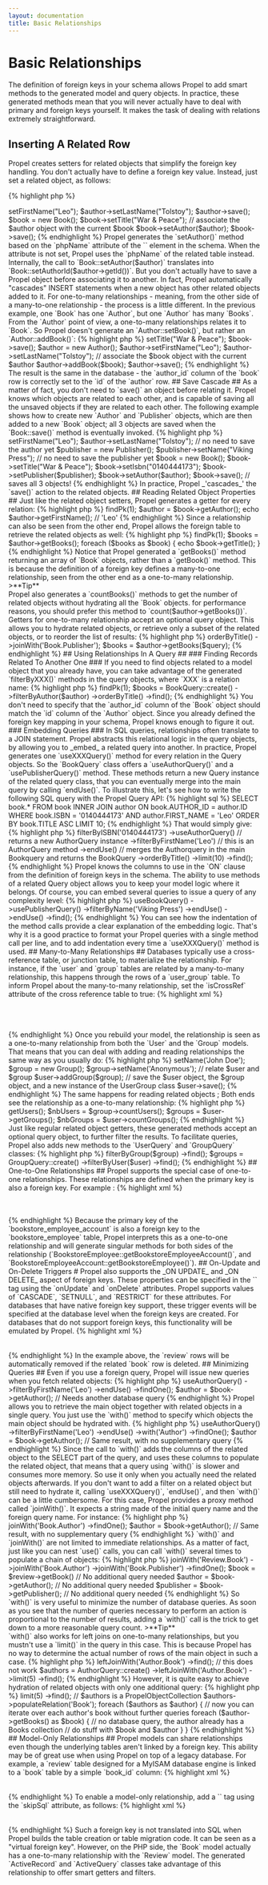 ```yaml
---
layout: documentation
title: Basic Relationships
---
```


# Basic Relationships #

The definition of foreign keys in your schema allows Propel to add smart methods to the generated model and query objects. In practice, these generated methods mean that you will never actually have to deal with primary and foreign keys yourself. It makes the task of dealing with relations extremely straightforward.

## Inserting A Related Row ##

Propel creates setters for related objects that simplify the foreign key handling. You don't actually have to define a foreign key value. Instead, just set a related object, as follows:

{% highlight php %}
<?php
$author = new Author();
$author->setFirstName("Leo");
$author->setLastName("Tolstoy");
$author->save();

$book = new Book();
$book->setTitle("War & Peace");
// associate the $author object with the current $book
$book->setAuthor($author);
$book->save();
{% endhighlight %}

Propel generates the `setAuthor()` method based on the `phpName` attribute of the `<foreign-key>` element in the schema. When the attribute is not set, Propel uses the `phpName` of the related table instead.

Internally, the call to `Book::setAuthor($author)` translates into `Book::setAuthorId($author->getId())`. But you don't actually have to save a Propel object before associating it to another. In fact, Propel automatically "cascades" INSERT statements when a new object has other related objects added to it.

For one-to-many relationships - meaning, from the other side of a many-to-one relationship - the process is a little different. In the previous example, one `Book` has one `Author`, but one `Author` has many `Books`. From the `Author` point of view, a one-to-many relationships relates it to `Book`. So Propel doesn't generate an `Author::setBook()`, but rather an `Author::addBook()`:

{% highlight php %}
<?php
$book = new Book();
$book->setTitle("War & Peace");
$book->save();

$author = new Author();
$author->setFirstName("Leo");
$author->setLastName("Tolstoy");
// associate the $book object with the current $author
$author->addBook($book);
$author->save();
{% endhighlight %}

The result is the same in the database - the `author_id` column of the `book` row is correctly set to the `id` of the `author` row.

## Save Cascade ##

As a matter of fact, you don't need to `save()` an object before relating it. Propel knows which objects are related to each other, and is capable of saving all the unsaved objects if they are related to each other.

The following example shows how to create new `Author` and `Publisher` objects, which are then added to a new `Book` object; all 3 objects are saved when the `Book::save()` method is eventually invoked.

{% highlight php %}
<?php
/* initialize Propel, etc. */

$author = new Author();
$author->setFirstName("Leo");
$author->setLastName("Tolstoy");
// no need to save the author yet

$publisher = new Publisher();
$publisher->setName("Viking Press");
// no need to save the publisher yet

$book = new Book();
$book->setTitle("War & Peace");
$book->setIsbn("0140444173");
$book->setPublisher($publisher);
$book->setAuthor($author);
$book->save(); // saves all 3 objects!
{% endhighlight %}

In practice, Propel _'cascades_' the `save()` action to the related objects.

## Reading Related Object Properties ##

Just like the related object setters, Propel generates a getter for every relation:

{% highlight php %}
<?php
$book = BookQuery::create()->findPk(1);
$author = $book->getAuthor();
echo $author->getFirstName(); // 'Leo'
{% endhighlight %}

Since a relationship can also be seen from the other end, Propel allows the foreign table to retrieve the related objects as well:

{% highlight php %}
<?php
$author = AuthorQuery::create()->findPk(1);
$books = $author->getBooks();
foreach ($books as $book) {
  echo $book->getTitle();
}
{% endhighlight %}

Notice that Propel generated a `getBooks()` method returning an array of `Book` objects, rather than a `getBook()` method. This is because the definition of a foreign key defines a many-to-one relationship, seen from the other end as a one-to-many relationship.

>**Tip**<br />Propel also generates a `countBooks()` methods to get the number of related objects without hydrating all the `Book` objects. for performance reasons, you should prefer this method to `count($author->getBooks())`.

Getters for one-to-many relationship accept an optional query object. This allows you to hydrate related objects, or retrieve only a subset of the related objects, or to reorder the list of results:

{% highlight php %}
<?php
$query = BookQuery::create()
  ->orderByTitle()
  ->joinWith('Book.Publisher');
$books = $author->getBooks($query);
{% endhighlight %}

## Using Relationships In A Query ##

### Finding Records Related To Another One ###

If you need to find objects related to a model object that you already have, you can take advantage of the generated `filterByXXX()` methods in the query objects, where `XXX` is a relation name:

{% highlight php %}
<?php
$author = AuthorQuery::create()->findPk(1);
$books = BookQuery::create()
  ->filterByAuthor($author)
  ->orderByTitle()
  ->find();
{% endhighlight %}

You don't need to specify that the `author_id` column of the `Book` object should match the `id` column of the `Author` object. Since you already defined the foreign key mapping in your schema, Propel knows enough to figure it out.

### Embedding Queries ###

In SQL queries, relationships often translate to a JOIN statement. Propel abstracts this relational logic in the query objects, by allowing you to _embed_ a related query into another.

In practice, Propel generates one `useXXXQuery()` method for every relation in the Query objects. So the `BookQuery` class offers a `useAuthorQuery()` and a `usePublisherQuery()` method. These methods return a new Query instance of the related query class, that you can eventually merge into the main query by calling `endUse()`.

To illustrate this, let's see how to write the following SQL query with the Propel Query API:

{% highlight sql %}
SELECT book.*
FROM book INNER JOIN author ON book.AUTHOR_ID = author.ID
WHERE book.ISBN = '0140444173' AND author.FIRST_NAME = 'Leo'
ORDER BY book.TITLE ASC
LIMIT 10;
{% endhighlight %}

That would simply give:

{% highlight php %}
<?php
$books = BookQuery::create()
  ->filterByISBN('0140444173')
  ->useAuthorQuery() // returns a new AuthorQuery instance
    ->filterByFirstName('Leo') // this is an AuthorQuery method
  ->endUse() // merges the Authorquery in the main Bookquery and returns the BookQuery
  ->orderByTitle()
  ->limit(10)
  ->find();
{% endhighlight %}

Propel knows the columns to use in the `ON` clause from the definition of foreign keys in the schema. The ability to use methods of a related Query object allows you to keep your model logic where it belongs.

Of course, you can embed several queries to issue a query of any complexity level:

{% highlight php %}
<?php
// Find all authors of books published by Viking Press
$authors = AuthorQuery::create()
  ->useBookQuery()
    ->usePublisherQuery()
      ->filterByName('Viking Press')
    ->endUse()
  ->endUse()
  ->find();
{% endhighlight %}

You can see how the indentation of the method calls provide a clear explanation of the embedding logic. That's why it is a good practice to format your Propel queries with a single method call per line, and to add indentation every time a `useXXXQuery()` method is used.

## Many-to-Many Relationships ##

Databases typically use a cross-reference table, or junction table, to materialize the relationship. For instance, if the `user` and `group` tables are related by a many-to-many relationship, this happens through the rows of a `user_group` table. To inform Propel about the many-to-many relationship, set the `isCrossRef` attribute of the cross reference table to true:

{% highlight xml %}
<table name="user">
  <column name="id" type="INTEGER" primaryKey="true" autoIncrement="true"/>
  <column name="name" type="VARCHAR" size="32"/>
</table>

<table name="group">
  <column name="id" type="INTEGER" primaryKey="true" autoIncrement="true"/>
  <column name="name" type="VARCHAR" size="32"/>
</table>

<table name="user_group" isCrossRef="true">
  <column name="user_id" type="INTEGER" primaryKey="true"/>
  <column name="group_id" type="INTEGER" primaryKey="true"/>
  <foreign-key foreignTable="user">
    <reference local="user_id" foreign="id"/>
  </foreign-key>
  <foreign-key foreignTable="group">
    <reference local="group_id" foreign="id"/>
  </foreign-key>
</table>
{% endhighlight %}

Once you rebuild your model, the relationship is seen as a one-to-many relationship from both the  `User` and the `Group` models. That means that you can deal with adding and reading relationships the same way as you usually do:

{% highlight php %}
<?php
$user = new User();
$user->setName('John Doe');
$group = new Group();
$group->setName('Anonymous');
// relate $user and $group
$user->addGroup($group);
// save the $user object, the $group object, and a new instance of the UserGroup class
$user->save();
{% endhighlight %}

The same happens for reading related objects ; Both ends see the relationship as a one-to-many relationship:

{% highlight php %}
<?php
$users = $group->getUsers();
$nbUsers = $group->countUsers();
$groups = $user->getGroups();
$nbGroups = $user->countGroups();
{% endhighlight %}

Just like regular related object getters, these generated methods accept an optional query object, to further filter the results.

To facilitate queries, Propel also adds new methods to the `UserQuery` and `GroupQuery` classes:

{% highlight php %}
<?php
$users = UserQuery::create()
  ->filterByGroup($group)
  ->find();
$groups = GroupQuery::create()
  ->filterByUser($user)
  ->find();
{% endhighlight %}

## One-to-One Relationships ##

Propel supports the special case of one-to-one relationships. These relationships are defined when the primary key is also a foreign key. For example :

{% highlight xml %}
<table name="bookstore_employee" description="Employees of a bookstore">
  <column name="id" type="INTEGER" primaryKey="true" autoIncrement="true"/>
  <column name="name" type="VARCHAR" size="32"/>
</table>

<table name="bookstore_employee_account" description="Bookstore employees' login credentials">
  <column name="employee_id" type="INTEGER" primaryKey="true"/>
  <column name="login" type="VARCHAR" size="32"/>
  <column name="password" type="VARCHAR" size="100"/>
  <foreign-key foreignTable="bookstore_employee">
    <reference local="employee_id" foreign="id"/>
  </foreign-key>
</table>
{% endhighlight %}

Because the primary key of the `bookstore_employee_account` is also a foreign key to the `bookstore_employee` table, Propel interprets this as a one-to-one relationship and will generate singular methods for both sides of the relationship (`BookstoreEmployee::getBookstoreEmployeeAccount()`, and `BookstoreEmployeeAccount::getBookstoreEmployee()`).

## On-Update and On-Delete Triggers #

Propel also supports the _ON UPDATE_ and _ON DELETE_ aspect of foreign keys. These properties can be specified in the `<foreign-key>` tag using the `onUpdate` and `onDelete` attributes. Propel supports values of `CASCADE`, `SETNULL`, and `RESTRICT` for these attributes. For databases that have native foreign key support, these trigger events will be specified at the database level when the foreign keys are created. For databases that do not support foreign keys, this functionality will be emulated by Propel.

{% highlight xml %}
<table name="review">
  <column name="review_id" type="INTEGER" primaryKey="true" required="true"/>
  <column name="reviewer" type="VARCHAR" size="50" required="true"/>
  <column name="book_id" required="true" type="INTEGER"/>
  <foreign-key foreignTable="book" onDelete="CASCADE">
    <reference local="book_id" foreign="id"/>
  </foreign-key>
</table>
{% endhighlight %}

In the example above, the `review` rows will be automatically removed if the related `book` row is deleted.

## Minimizing Queries ##

Even if you use a foreign query, Propel will issue new queries when you fetch related objects:

{% highlight php %}
<?php
$book = BookQuery::create()
  ->useAuthorQuery()
    ->filterByFirstName('Leo')
  ->endUse()
  ->findOne();
$author = $book->getAuthor();  // Needs another database query
{% endhighlight %}

Propel allows you to retrieve the main object together with related objects in a single query. You just use the `with()` method to specify which objects the main object should be hydrated with.

{% highlight php %}
<?php
$book = BookQuery::create()
  ->useAuthorQuery()
    ->filterByFirstName('Leo')
  ->endUse()
  ->with('Author')
  ->findOne();
$author = $book->getAuthor();  // Same result, with no supplementary query
{% endhighlight %}

Since the call to `with()` adds the columns of the related object to the SELECT part of the query, and uses these columns to populate the related object, that means that a query using `with()` is slower and consumes more memory. So use it only when you actually need the related objects afterwards.

If you don't want to add a filter on a related object but still need to hydrate it, calling `useXXXQuery()`,  `endUse()`, and then `with()` can be a little cumbersome. For this case, Propel provides a proxy method called `joinWith()`. It expects a string made of the initial query name and the foreign query name. For instance:

{% highlight php %}
<?php
$book = BookQuery::create()
  ->joinWith('Book.Author')
  ->findOne();
$author = $book->getAuthor();  // Same result, with no supplementary query
{% endhighlight %}

`with()` and `joinWith()` are not limited to immediate relationships. As a matter of fact, just like you can nest `use()` calls, you can call `with()` several times to populate a chain of objects:

{% highlight php %}
<?php
$review = ReviewQuery::create()
  ->joinWith('Review.Book')
  ->joinWith('Book.Author')
  ->joinWith('Book.Publisher')
  ->findOne();
$book = $review->getBook()          // No additional query needed
$author = $book->getAuthor();       // No additional query needed
$publisher = $book->getPublisher(); // No additional query needed
{% endhighlight %}

So `with()` is very useful to minimize the number of database queries. As soon as you see that the number of queries necessary to perform an action is proportional to the number of results, adding a `with()` call is the trick to get down to a more reasonable query count.

>**Tip**<br />`with()` also works for left joins on one-to-many relationships, but you mustn't use a `limit()` in the query in this case. This is because Propel has no way to determine the actual number of rows of the main object in such a case.

{% highlight php %}
<?php
// this works
$authors = AuthorQuery::create()
  ->leftJoinWith('Author.Book')
  ->find();
// this does not work
$authors = AuthorQuery::create()
  ->leftJoinWith('Author.Book')
  ->limit(5)
  ->find();
{% endhighlight %}

However, it is quite easy to achieve hydration of related objects with only one additional query:

{% highlight php %}
<?php
$authors = AuthorQuery::create()
  ->limit(5)
  ->find();
// $authors is a PropelObjectCollection
$authors->populateRelation('Book');
foreach ($authors as $author) {
  // now you can iterate over each author's book without further queries
  foreach ($author->getBooks() as $book) {  // no database query, the author already has a Books collection
    // do stuff with $book and $author
  }
}
{% endhighlight %}

## Model-Only Relationships ##

Propel models can share relationships even though the underlying tables aren't linked by a foreign key. This ability may be of great use when using Propel on top of a legacy database.

For example, a `review` table designed for a MyISAM database engine is linked to a `book` table by a simple `book_id` column:

{% highlight xml %}
<table name="review">
  <column name="review_id" type="INTEGER" primaryKey="true" required="true"/>
  <column name="reviewer" type="VARCHAR" size="50" required="true"/>
  <column name="book_id" required="true" type="INTEGER"/>
</table>
{% endhighlight %}

To enable a model-only relationship, add a `<foreign-key>` tag using the `skipSql` attribute, as follows:

{% highlight xml %}
<table name="review">
  <column name="review_id" type="INTEGER" primaryKey="true" required="true"/>
  <column name="reviewer" type="VARCHAR" size="50" required="true"/>
  <column name="book_id" required="true" type="INTEGER"/>
  <!-- Model-only relationship -->
  <foreign-key foreignTable="book" onDelete="CASCADE" skipSql="true">
    <reference local="book_id" foreign="id"/>
  </foreign-key>
</table>
{% endhighlight %}

Such a foreign key is not translated into SQL when Propel builds the table creation or table migration code. It can be seen as a "virtual foreign key". However, on the PHP side, the `Book` model actually has a one-to-many relationship with the `Review` model. The generated `ActiveRecord` and `ActiveQuery` classes take advantage of this relationship to offer smart getters and filters.
